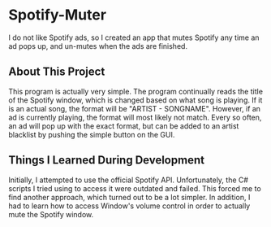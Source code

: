 # Spotify-Muter
I do not like Spotify ads, so I created an app that mutes Spotify any time an ad pops up, and un-mutes when the ads are finished.

## About This Project
This program is actually very simple. The program continually reads the title of the Spotify window, which is changed based on what song is playing.
If it is an actual song, the format will be "ARTIST - SONGNAME". However, if an ad is currently playing, the format will most likely not match. 
Every so often, an ad will pop up with the exact format, but can be added to an artist blacklist by pushing the simple button on the GUI.

## Things I Learned During Development
Initially, I attempted to use the official Spotify API. Unfortunately, 
the C# scripts I tried using to access it were outdated and failed. This
forced me to find another approach, which turned out to be a lot simpler.
In addition, I had to learn how to access Window's volume control in order
to actually mute the Spotify window. 
